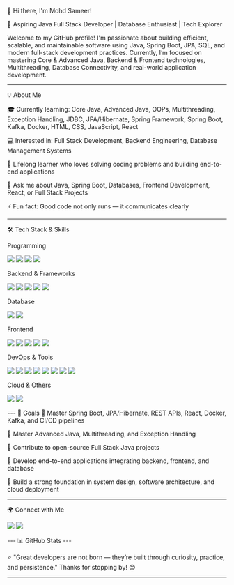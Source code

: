👋 Hi there, I'm Mohd Sameer!

🚀 Aspiring Java Full Stack Developer | Database Enthusiast | Tech Explorer

Welcome to my GitHub profile!
I'm passionate about building efficient, scalable, and maintainable software using Java, Spring Boot, JPA, SQL, and modern full-stack development practices.
Currently, I’m focused on mastering Core & Advanced Java, Backend & Frontend technologies, Multithreading, Database Connectivity, and real-world application development.


---

💡 About Me

🎓 Currently learning:
Core Java, Advanced Java, OOPs, Multithreading, Exception Handling, JDBC, JPA/Hibernate, Spring Framework, Spring Boot, Kafka, Docker, HTML, CSS, JavaScript, React

💻 Interested in: Full Stack Development, Backend Engineering, Database Management Systems

🌱 Lifelong learner who loves solving coding problems and building end-to-end applications

💬 Ask me about Java, Spring Boot, Databases, Frontend Development, React, or Full Stack Projects

⚡ Fun fact: Good code not only runs — it communicates clearly


---

🛠️ Tech Stack & Skills

Programming

<p float="left">    
  <img src="https://img.shields.io/badge/Core%20Java-100%25-brightgreen?style=for-the-badge" />    
  <img src="https://img.shields.io/badge/Advanced%20Java-100%25-green?style=for-the-badge" />    
  <img src="https://img.shields.io/badge/C-100%25-yellow?style=for-the-badge" />    
  <img src="https://img.shields.io/badge/C++-100%25-orange?style=for-the-badge" />    
</p>Backend & Frameworks  <p float="left">    
  <img src="https://img.shields.io/badge/Spring%20Framework-70%25-yellow?style=for-the-badge" />    
  <img src="https://img.shields.io/badge/Spring%20Boot-90%25-orange?style=for-the-badge" />    
  <img src="https://img.shields.io/badge/JPA/Hibernate-90%25-orange?style=for-the-badge" />    
  <img src="https://img.shields.io/badge/REST%20APIs-95%25-orange?style=for-the-badge" />    
  <img src="https://img.shields.io/badge/Kafka-90%25-red?style=for-the-badge" />    
</p>Database  <p float="left">    
  <img src="https://img.shields.io/badge/MySQL-100%25-green?style=for-the-badge" />    
  <img src="https://img.shields.io/badge/SQL-95%25-yellow?style=for-the-badge" />    
</p>Frontend  <p float="left">    
  <img src="https://img.shields.io/badge/HTML-100%25-green?style=for-the-badge" />    
  <img src="https://img.shields.io/badge/CSS-100%25-yellow?style=for-the-badge" />    
  <img src="https://img.shields.io/badge/JavaScript-100%25-yellow?style=for-the-badge" />    
  <img src="https://img.shields.io/badge/React-100%25-orange?style=for-the-badge" />    
  <img src="https://img.shields.io/badge/Bootstrap-100%25-orange?style=for-the-badge" />    
</p>DevOps & Tools  <p float="left">    
  <img src="https://img.shields.io/badge/Docker-85%25-red?style=for-the-badge" />    
  <img src="https://img.shields.io/badge/Git-80%25-green?style=for-the-badge" />    
  <img src="https://img.shields.io/badge/GitHub-80%25-green?style=for-the-badge" />    
  <img src="https://img.shields.io/badge/Maven-50%25-yellow?style=for-the-badge" />    
  <img src="https://img.shields.io/badge/Gradle-60%25-orange?style=for-the-badge" />    
  <img src="https://img.shields.io/badge/Eclipse-80%25-green?style=for-the-badge" />    
  <img src="https://img.shields.io/badge/VS%20Code-90%25-green?style=for-the-badge" />    
  <img src="https://img.shields.io/badge/Postman-70%25-yellow?style=for-the-badge" />    
</p>Cloud & Others  <p float="left">    
  <img src="https://img.shields.io/badge/AWS-50%25-red?style=for-the-badge" />    
  <img src="https://img.shields.io/badge/CI/CD-50%25-red?style=for-the-badge" />    
</p>    
---  🎯 Goals  🔹 Master Spring Boot, JPA/Hibernate, REST APIs, React, Docker, Kafka, and CI/CD pipelines

🔹 Master Advanced Java, Multithreading, and Exception Handling

🔹 Contribute to open-source Full Stack Java projects

🔹 Develop end-to-end applications integrating backend, frontend, and database

🔹 Build a strong foundation in system design, software architecture, and cloud deployment


---

🌍 Connect with Me

<p float="left">    
  <a href="https://www.linkedin.com/in/mohammad-sameer-158106278?utm_source=share&utm_campaign=share_via&utm_content=profile&utm_medium=android_app"><img src="https://img.shields.io/badge/LinkedIn-blue?style=for-the-badge&logo=linkedin&logoColor=white" /></a>    
  <a href="mailto:mksam945@gmail.com"><img src="https://img.shields.io/badge/Email-red?style=for-the-badge&logo=gmail&logoColor=white" /></a>    
</p>    
---  📊 GitHub Stats  
---

⭐ "Great developers are not born — they’re built through curiosity, practice, and persistence."
Thanks for stopping by! 😊


---



